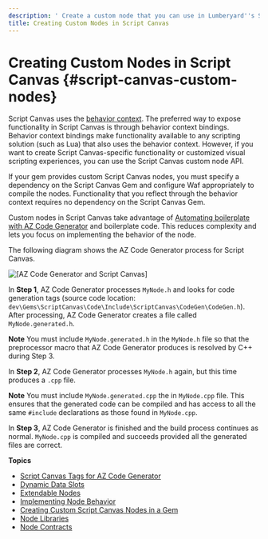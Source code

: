 ```yaml
---
description: ' Create a custom node that you can use in Lumberyard''s Script Canvas. '
title: Creating Custom Nodes in Script Canvas
---
```

# Creating Custom Nodes in Script Canvas {#script-canvas-custom-nodes}

Script Canvas uses the [behavior context](/docs/userguide/components/entity-system-reflection-behavior-context.md)\. The preferred way to expose functionality in Script Canvas is through behavior context bindings\. Behavior context bindings make functionality available to any scripting solution \(such as Lua\) that also uses the behavior context\. However, if you want to create Script Canvas-specific functionality or customized visual scripting experiences, you can use the Script Canvas custom node API\.

If your gem provides custom Script Canvas nodes, you must specify a dependency on the Script Canvas Gem and configure Waf appropriately to compile the nodes\. Functionality that you reflect through the behavior context requires no dependency on the Script Canvas Gem\.

Custom nodes in Script Canvas take advantage of [Automating boilerplate with AZ Code Generator](/docs/user-guide/features/engine/codegen/intro.md) and boilerplate code\. This reduces complexity and lets you focus on implementing the behavior of the node\.

The following diagram shows the AZ Code Generator process for Script Canvas\.

![\[AZ Code Generator and Script Canvas\]](/images/user-guide/scripting/script-canvas/script-canvas-custom-nodes-1.png)

In **Step 1**, AZ Code Generator processes `MyNode.h` and looks for code generation tags \(source code location: `dev\Gems\ScriptCanvas\Code\Include\ScriptCanvas\CodeGen\CodeGen.h`\)\. After processing, AZ Code Generator creates a file called `MyNode.generated.h`\.

**Note**
You must include `MyNode.generated.h` in the `MyNode.h` file so that the preprocessor macro that AZ Code Generator produces is resolved by C\+\+ during Step 3\.

In **Step 2**, AZ Code Generator processes `MyNode.h` again, but this time produces a `.cpp` file\.

**Note**
You must include `MyNode.generated.cpp` the in `MyNode.cpp` file\. This ensures that the generated code can be compiled and has access to all the same `#include` declarations as those found in `MyNode.cpp`\.

In **Step 3**, AZ Code Generator is finished and the build process continues as normal\. `MyNode.cpp` is compiled and succeeds provided all the generated files are correct\.

**Topics**
+ [Script Canvas Tags for AZ Code Generator](/docs/user-guide/features/engine/scripting/script-canvas/tags.md)
+ [Dynamic Data Slots](/docs/user-guide/features/scripting/script-canvas/custom-nodes-dynamic-data.md)
+ [Extendable Nodes](/docs/user-guide/features/engine/scripting/script-canvas/extensions.md)
+ [Implementing Node Behavior](/docs/userguide/scripting/scriptcanvas/custom-nodes-implementing-behavior.md)
+ [Creating Custom Script Canvas Nodes in a Gem](/docs/userguide/scripting/scriptcanvas/custom-nodes-gem.md)
+ [Node Libraries](/docs/user-guide/features/engine/scripting/script-canvas/node-libraries.md)
+ [Node Contracts](/docs/userguide/scripting/scriptcanvas/custom-nodes-node-contracts.md)